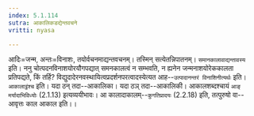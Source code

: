 ```yaml
---
index: 5.1.114
sutra: आकालिकडद्येन्तवचने
vritti: nyasa

---
```

आदिः=जन्म, अन्तः=विनाशः, तयोर्वचनमाद्यन्तवचनम्। तस्मिन् सत्येतन्निपातनम्। `समानकालावाद्यन्तावस्य` इति। ननु चोत्पदनविनाशयोरयौगपद्यात् समनकालत्वं न सम्भवति, न ह्यनेन जन्मनाशयोरेककालता प्रतिपद्यते, किं तर्हि? विद्युदादेरनवस्थायित्वप्रदर्शनपरत्वादस्येत्यत आह--`उत्पादानन्तरं विनाशिनीत्यर्थः` इति।
`आकालाट्ठंश्च` इति। यदा ठन् तदा--आकालिका। यदा ठञ् तदा--आकालिकी। आकालशब्दश्चायं `आङ् मर्यादाभिविध्योः` (2.1.13) इत्यव्ययीभावः। आ कालादाकालम्--`कुगतिप्रादयः` (2.2.18) इति, तत्पुरुषो वा--आवृत्तः काल आकाल इति।।